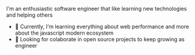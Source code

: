 I'm an enthusiastic software engineer that like learning new technologies and helping others

- 🌱 Currently, I'm learning everything about web performance and more about the javascript modern ecosystem 
- 🚀 Looking for colaborate in open source projects to keep growing as engineer
